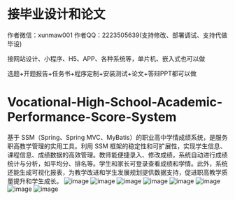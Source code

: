 # 接毕业设计和论文
作者微信：xunmaw001  作者QQ：2223505639(支持修改、部署调试、支持代做毕设)

接网站设计、小程序、H5、APP、各种系统等，单片机、嵌入式也可以做

选题+开题报告+任务书+程序定制+安装测试+论文+答辩PPT都可以做
# Vocational-High-School-Academic-Performance-Score-System
基于 SSM（Spring、Spring MVC、MyBatis）的职业高中学情成绩系统，是服务职高教学管理的实用工具。利用 SSM 框架的稳定性和可扩展性，实现学生信息、课程信息、成绩数据的高效管理。教师能便捷录入、修改成绩，系统自动进行成绩统计与分析，如平均分、排名等。学生和家长可登录查看成绩和学情。此外，系统还能生成可视化报表，为教学改进和学生发展规划提供数据支持，促进职高教学质量提升和学生成长。 
![image](https://github.com/user-attachments/assets/a5f0b0dc-6c40-46d4-9741-862a7d23a2ce)
![image](https://github.com/user-attachments/assets/cd522cd5-21f1-484a-8eba-2d96f1dfa775)
![image](https://github.com/user-attachments/assets/e614d3d3-e2d3-41cb-b76b-8c5d6a6ce693)
![image](https://github.com/user-attachments/assets/7aee6343-9567-4bb8-9a75-33d329542c62)
![image](https://github.com/user-attachments/assets/347b0a4e-cba6-419d-ab4d-e71b3a8a7ed7)
![image](https://github.com/user-attachments/assets/a4052284-e11d-4aef-a0aa-8186494d647a)
![image](https://github.com/user-attachments/assets/68bf3144-0d22-4b88-b04a-d053fac18393)
![image](https://github.com/user-attachments/assets/b9912b96-adcd-41b0-86bc-c893fd934c8b)
